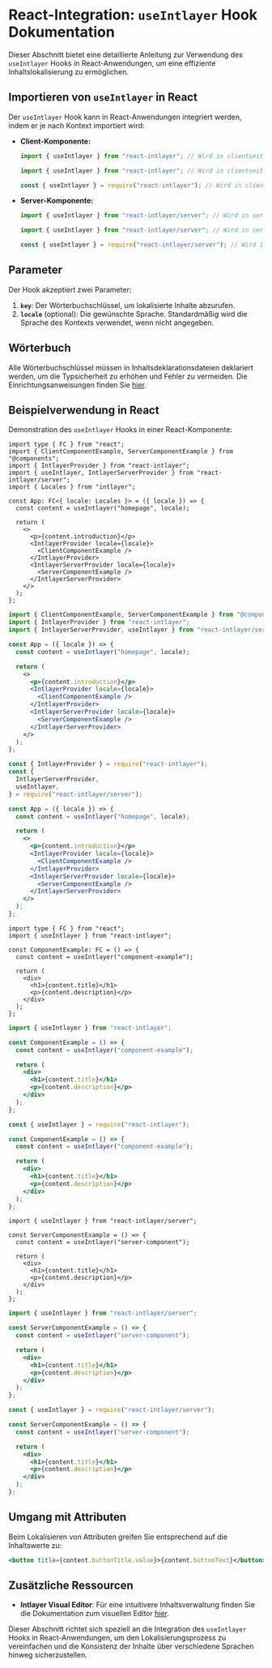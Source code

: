 # React-Integration: `useIntlayer` Hook Dokumentation

Dieser Abschnitt bietet eine detaillierte Anleitung zur Verwendung des `useIntlayer` Hooks in React-Anwendungen, um eine effiziente Inhaltslokalisierung zu ermöglichen.

## Importieren von `useIntlayer` in React

Der `useIntlayer` Hook kann in React-Anwendungen integriert werden, indem er je nach Kontext importiert wird:

- **Client-Komponente:**

  ```typescript codeFormat="typescript"
  import { useIntlayer } from "react-intlayer"; // Wird in clientseitigen React-Komponenten verwendet
  ```

  ```javascript codeFormat="esm"
  import { useIntlayer } from "react-intlayer"; // Wird in clientseitigen React-Komponenten verwendet
  ```

  ```javascript codeFormat="commonjs"
  const { useIntlayer } = require("react-intlayer"); // Wird in clientseitigen React-Komponenten verwendet
  ```

- **Server-Komponente:**

  ```typescript codeFormat="commonjs"
  import { useIntlayer } from "react-intlayer/server"; // Wird in serverseitigen React-Komponenten verwendet
  ```

  ```javascript codeFormat="esm"
  import { useIntlayer } from "react-intlayer/server"; // Wird in serverseitigen React-Komponenten verwendet
  ```

  ```javascript codeFormat="commonjs"
  const { useIntlayer } = require("react-intlayer/server"); // Wird in serverseitigen React-Komponenten verwendet
  ```

## Parameter

Der Hook akzeptiert zwei Parameter:

1. **`key`**: Der Wörterbuchschlüssel, um lokalisierte Inhalte abzurufen.
2. **`locale`** (optional): Die gewünschte Sprache. Standardmäßig wird die Sprache des Kontexts verwendet, wenn nicht angegeben.

## Wörterbuch

Alle Wörterbuchschlüssel müssen in Inhaltsdeklarationsdateien deklariert werden, um die Typsicherheit zu erhöhen und Fehler zu vermeiden. Die Einrichtungsanweisungen finden Sie [hier](https://github.com/aymericzip/intlayer/blob/main/docs/de/dictionary/get_started.md).

## Beispielverwendung in React

Demonstration des `useIntlayer` Hooks in einer React-Komponente:

```tsx fileName="src/app.tsx" codeFormat="typescript"
import type { FC } from "react";
import { ClientComponentExample, ServerComponentExample } from "@components";
import { IntlayerProvider } from "react-intlayer";
import { useIntlayer, IntlayerServerProvider } from "react-intlayer/server";
import { Locales } from "intlayer";

const App: FC<{ locale: Locales }> = ({ locale }) => {
  const content = useIntlayer("homepage", locale);

  return (
    <>
      <p>{content.introduction}</p>
      <IntlayerProvider locale={locale}>
        <ClientComponentExample />
      </IntlayerProvider>
      <IntlayerServerProvider locale={locale}>
        <ServerComponentExample />
      </IntlayerServerProvider>
    </>
  );
};
```

```jsx fileName="src/app.mjx" codeFormat="esm"
import { ClientComponentExample, ServerComponentExample } from "@components";
import { IntlayerProvider } from "react-intlayer";
import { IntlayerServerProvider, useIntlayer } from "react-intlayer/server";

const App = ({ locale }) => {
  const content = useIntlayer("homepage", locale);

  return (
    <>
      <p>{content.introduction}</p>
      <IntlayerProvider locale={locale}>
        <ClientComponentExample />
      </IntlayerProvider>
      <IntlayerServerProvider locale={locale}>
        <ServerComponentExample />
      </IntlayerServerProvider>
    </>
  );
};
```

```jsx fileName="src/app.csx" codeFormat="commonjs"
const { IntlayerProvider } = require("react-intlayer");
const {
  IntlayerServerProvider,
  useIntlayer,
} = require("react-intlayer/server");

const App = ({ locale }) => {
  const content = useIntlayer("homepage", locale);

  return (
    <>
      <p>{content.introduction}</p>
      <IntlayerProvider locale={locale}>
        <ClientComponentExample />
      </IntlayerProvider>
      <IntlayerServerProvider locale={locale}>
        <ServerComponentExample />
      </IntlayerServerProvider>
    </>
  );
};
```

```tsx fileName="src/components/ComponentExample.tsx" codeFormat="typescript"
import type { FC } from "react";
import { useIntlayer } from "react-intlayer";

const ComponentExample: FC = () => {
  const content = useIntlayer("component-example");

  return (
    <div>
      <h1>{content.title}</h1>
      <p>{content.description}</p>
    </div>
  );
};
```

```jsx fileName="src/components/ComponentExample.mjx" codeFormat="esm"
import { useIntlayer } from "react-intlayer";

const ComponentExample = () => {
  const content = useIntlayer("component-example");

  return (
    <div>
      <h1>{content.title}</h1>
      <p>{content.description}</p>
    </div>
  );
};
```

```jsx fileName="src/components/ComponentExample.csx" codeFormat="commonjs"
const { useIntlayer } = require("react-intlayer");

const ComponentExample = () => {
  const content = useIntlayer("component-example");

  return (
    <div>
      <h1>{content.title}</h1>
      <p>{content.description}</p>
    </div>
  );
};
```

```tsx fileName="src/components/ServerComponentExample.tsx" codeFormat="typescript"
import { useIntlayer } from "react-intlayer/server";

const ServerComponentExample = () => {
  const content = useIntlayer("server-component");

  return (
    <div>
      <h1>{content.title}</h1>
      <p>{content.description}</p>
    </div>
  );
};
```

```jsx fileName="src/components/ServerComponentExample.mjx" codeFormat="esm"
import { useIntlayer } from "react-intlayer/server";

const ServerComponentExample = () => {
  const content = useIntlayer("server-component");

  return (
    <div>
      <h1>{content.title}</h1>
      <p>{content.description}</p>
    </div>
  );
};
```

```jsx fileName="src/components/ServerComponentExample.csx" codeFormat="commonjs"
const { useIntlayer } = require("react-intlayer/server");

const ServerComponentExample = () => {
  const content = useIntlayer("server-component");

  return (
    <div>
      <h1>{content.title}</h1>
      <p>{content.description}</p>
    </div>
  );
};
```

## Umgang mit Attributen

Beim Lokalisieren von Attributen greifen Sie entsprechend auf die Inhaltswerte zu:

```jsx
<button title={content.buttonTitle.value}>{content.buttonText}</button>
```

## Zusätzliche Ressourcen

- **Intlayer Visual Editor**: Für eine intuitivere Inhaltsverwaltung finden Sie die Dokumentation zum visuellen Editor [hier](https://github.com/aymericzip/intlayer/blob/main/docs/de/intlayer_visual_editor.md).

Dieser Abschnitt richtet sich speziell an die Integration des `useIntlayer` Hooks in React-Anwendungen, um den Lokalisierungsprozess zu vereinfachen und die Konsistenz der Inhalte über verschiedene Sprachen hinweg sicherzustellen.
